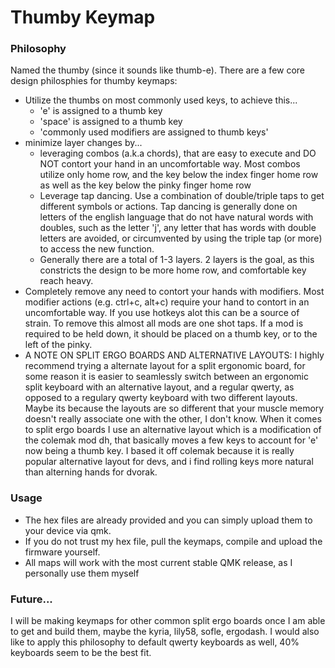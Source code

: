 # Thumby Keymap

### Philosophy
Named the thumby (since it sounds like thumb-e). There are a few core design philosphies for thumby keymaps:
- Utilize the thumbs on most commonly used keys, to achieve this...
  - 'e' is assigned to a thumb key
  - 'space' is assigned to a thumb key
  - 'commonly used modifiers are assigned to thumb keys'
- minimize layer changes by...
  - leveraging combos (a.k.a chords), that are easy to execute and DO NOT contort your hand in an uncomfortable way. Most combos utilize only home row, and the key below the index finger home row as well as the key below the pinky finger home row
  -  Leverage tap dancing. Use a combination of double/triple taps to get different symbols or actions. Tap dancing is generally done on letters of the english language that do not have natural words with doubles, such as the letter 'j', any letter that has words with double letters are avoided, or circumvented by using the triple tap (or more) to access the new function.
  - Generally there are a total of 1-3 layers. 2 layers is the goal, as this constricts the design to be more home row, and comfortable key reach heavy.
- Completely remove any need to contort your hands with modifiers. Most modifier actions (e.g. ctrl+c, alt+c) require your hand to contort in an uncomfortable way. If you use hotkeys alot this can be a source of strain. To remove this almost all mods are one shot taps. If a mod is required to be held down, it should be placed on a thumb key, or to the left of the pinky.
- A NOTE ON SPLIT ERGO BOARDS AND ALTERNATIVE LAYOUTS: I highly recommend trying a alternate layout for a split ergonomic board, for some reason it is easier to seamlessly switch between an ergonomic split keyboard with an alternative layout, and a regular qwerty, as opposed to a regulary qwerty keyboard with two different layouts. Maybe its because the layouts are so different that your muscle memory doesn't really associate one with the other, I don't know. When it comes to split ergo boards I use an alternative layout which is a modification of the colemak mod dh, that basically moves a few keys to account for 'e' now being a thumb key. I based it off colemak because it is really popular alternative layout for devs, and i find rolling keys more natural than alterning hands for dvorak.

### Usage
- The hex files are already provided and you can simply upload them to your device via qmk.
- If you do not trust my hex file, pull the keymaps, compile and upload the firmware yourself.
- All maps will work with the most current stable QMK release, as I personally use them myself

### Future...
I will be making keymaps for other common split ergo boards once I am able to get and build them, maybe the kyria, lily58, sofle, ergodash. I would also like to apply this philosophy to default qwerty keyboards as well, 40% keyboards seem to be the best fit.
